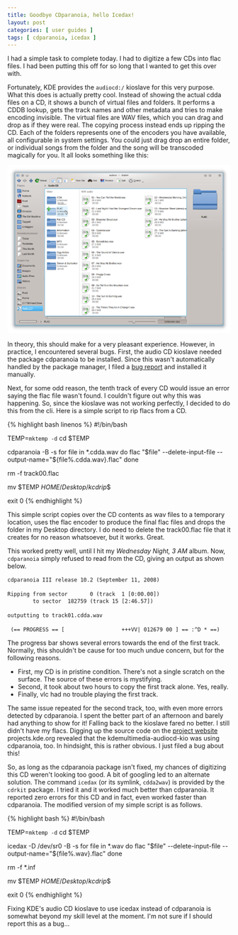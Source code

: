 ```yaml
---
title: Goodbye CDparanoia, hello Icedax!
layout: post
categories: [ user guides ]
tags: [ cdparanoia, icedax ]
---
```


I had a simple task to complete today.
I had to digitize a few CDs into flac files.
I had been putting this off for so long that I wanted to get this over with.

Fortunately, KDE provides the `audiocd:/` kioslave for this very purpose.
What this does is actually pretty cool.
Instead of showing the actual cdda files on a CD, it shows a bunch of virtual files and folders.
It performs a CDDB lookup, gets the track names and other metadata and tries to make encoding invisible.
The virtual files are WAV files, which you can drag and drop as if they were real.
The copying process instead ends up ripping the CD.
Each of the folders represents one of the encoders you have available, all configurable in system settings.
You could just drag drop an entire folder, or individual songs from the folder and the song will be transcoded magically for you.
It all looks something like this:

![audiocd](/images/audiocd.png)

In theory, this should make for a very pleasant experience.
However, in practice, I encountered several bugs.
First, the audio CD kioslave needed the package cdparanoia to be installed.
Since this wasn't automatically handled by the package manager, I filed a [bug report](https://bugs.archlinux.org/task/33170) and installed it manually.

Next, for some odd reason, the tenth track of every CD would issue an error saying the flac file wasn't found.
I couldn't figure out why this was happening.
So, since the kioslave was not working perfectly, I decided to do this from the cli.
Here is a simple script to rip flacs from a CD.

{% highlight bash linenos %}
#!/bin/bash

TEMP=`mktemp -d`
cd $TEMP

cdparanoia -B -s
for file in *.cdda.wav
do
  flac "$file" --delete-input-file --output-name="${file%.cdda.wav}.flac"
done

rm -f track00.flac

mv $TEMP $HOME/Desktop/kcdrip$$

exit 0
{% endhighlight %}

This simple script copies over the CD contents as wav files to a temporary location, uses the flac encoder to produce the final flac files and drops the folder in my Desktop directory.
I do need to delete the track00.flac file that it creates for no reason whatsoever, but it works.
Great.

This worked pretty well, until I hit my <i>Wednesday Night, 3 AM</i> album.
Now, `cdparanoia` simply refused to read from the CD, giving an output as shown below.

    cdparanoia III release 10.2 (September 11, 2008)

    Ripping from sector       0 (track  1 [0:00.00])
            to sector  182759 (track 15 [2:46.57])

    outputting to track01.cdda.wav

     (== PROGRESS == [                  +++VV| 012679 00 ] == :^D * ==)

The progress bar shows several errors towards the end of the first track.
Normally, this shouldn't be cause for too much undue concern, but for the following reasons.

- First, my CD is in pristine condition.
    There's not a single scratch on the surface.
    The source of these errors is mystifying.
- Second, it took about two hours to copy the first track alone.
    Yes, really.
- Finally, vlc had no trouble playing the first track.

The same issue repeated for the second track, too, with even more errors detected by cdparanoia.
I spent the better part of an afternoon and barely had anything to show for it!
Falling back to the kioslave fared no better.
I still didn't have my flacs.
Digging up the source code on the [project website](https://projects.kde.org/projects/kde/kdemultimedia/audiocd-kio) projects.kde.org revealed that the kdemultimedia-audiocd-kio was using cdparanoia, too.
In hindsight, this is rather obvious.
I just filed a bug about this!

So, as long as the cdparanoia package isn't fixed, my chances of digitizing this CD weren't looking too good.
A bit of googling led to an alternate solution.
The command `icedax` (or its symlink, `cdda2wav`) is provided by the `cdrkit` package.
I tried it and it worked much better than cdparanoia.
It reported zero errors for this CD and in fact, even worked faster than cdparanoia.
The modified version of my simple script is as follows.

{% highlight bash %}
#!/bin/bash

TEMP=`mktemp -d`
cd $TEMP

icedax -D /dev/sr0 -B -s
for file in *.wav
do
  flac "$file" --delete-input-file --output-name="${file%.wav}.flac"
done

rm -f *.inf

mv $TEMP $HOME/Desktop/kcdrip$$

exit 0
{% endhighlight %}

Fixing KDE's audio CD kioslave to use icedax instead of cdparanoia is somewhat beyond my skill level at the moment.
I'm not sure if I should report this as a bug...

